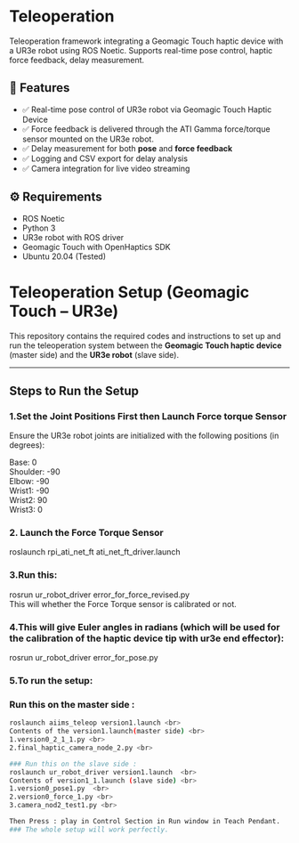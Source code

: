 # Teleoperation
Teleoperation framework integrating a Geomagic Touch haptic device with a UR3e robot using ROS Noetic. Supports real-time pose control, haptic force feedback, delay measurement.

## 🚀 Features
- ✅ Real-time pose control of UR3e robot via Geomagic Touch Haptic Device  
- ✅ Force feedback is delivered through the ATI Gamma force/torque sensor mounted on the UR3e robot.
- ✅ Delay measurement for both **pose** and **force feedback**  
- ✅ Logging and CSV export for delay analysis   
- ✅ Camera integration for live video streaming

## ⚙️ Requirements
- ROS Noetic  
- Python 3  
- UR3e robot with ROS driver  
- Geomagic Touch with OpenHaptics SDK  
- Ubuntu 20.04 (Tested)

# Teleoperation Setup (Geomagic Touch – UR3e)

This repository contains the required codes and instructions to set up and run the teleoperation system between the **Geomagic Touch haptic device** (master side) and the **UR3e robot** (slave side).

---

## Steps to Run the Setup

### 1.Set the Joint Positions First then Launch Force torque Sensor

Ensure the UR3e robot joints are initialized with the following positions (in degrees):

Base: 0 <br>
Shoulder: -90 <br>
Elbow: -90 <br> 
Wrist1: -90 <br>
Wrist2: 90 <br>
Wrist3: 0 <br>

### 2. Launch the Force Torque Sensor
roslaunch rpi_ati_net_ft ati_net_ft_driver.launch

### 3.Run this:
rosrun ur_robot_driver error_for_force_revised.py <br>
This will whether the Force Torque sensor is calibrated or not.

### 4.This will give Euler angles in radians (which will be used for the calibration of the haptic device tip with ur3e end effector):
rosrun ur_robot_driver error_for_pose.py

### 5.To run the setup: 
### Run this on the master side :
```bash
roslaunch aiims_teleop version1.launch <br>
Contents of the version1.launch(master side) <br>
1.version0_2_1_1.py <br>
2.final_haptic_camera_node_2.py <br>

### Run this on the slave side :
roslaunch ur_robot_driver version1.launch  <br>
Contents of version1_1.launch (slave side) <br>
1.version0_pose1.py  <br>
2.version0_force_1.py <br>
3.camera_nod2_test1.py <br>

Then Press : play in Control Section in Run window in Teach Pendant.
### The whole setup will work perfectly.
